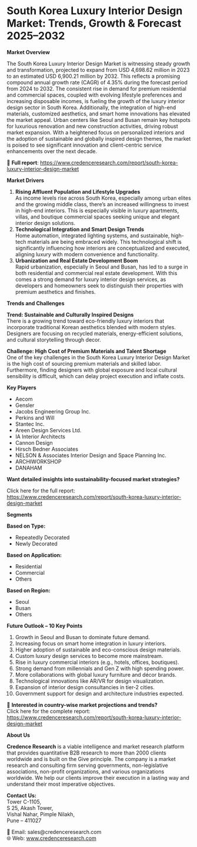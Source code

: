 # South Korea Luxury Interior Design Market: Trends, Growth & Forecast 2025–2032


<p><strong>Market Overview</strong></p>
<p>The South Korea Luxury Interior Design Market is witnessing steady growth and transformation, projected to expand from USD 4,698.62 million in 2023 to an estimated USD 6,900.21 million by 2032. This reflects a promising compound annual growth rate (CAGR) of 4.35% during the forecast period from 2024 to 2032. The consistent rise in demand for premium residential and commercial spaces, coupled with evolving lifestyle preferences and increasing disposable incomes, is fueling the growth of the luxury interior design sector in South Korea. Additionally, the integration of high-end materials, customized aesthetics, and smart home innovations has elevated the market appeal. Urban centers like Seoul and Busan remain key hotspots for luxurious renovation and new construction activities, driving robust market expansion. With a heightened focus on personalized interiors and the adoption of sustainable and globally inspired design themes, the market is poised to see significant innovation and client-centric service enhancements over the next decade.</p>
<p>🔗 <strong>Full report</strong>: <a href="https://www.credenceresearch.com/report/south-korea-luxury-interior-design-market">https://www.credenceresearch.com/report/south-korea-luxury-interior-design-market</a></p>
<p><strong>Market Drivers</strong></p>
<ol>
<li><strong> Rising Affluent Population and Lifestyle Upgrades</strong><br /> As income levels rise across South Korea, especially among urban elites and the growing middle class, there&rsquo;s an increased willingness to invest in high-end interiors. This is especially visible in luxury apartments, villas, and boutique commercial spaces seeking unique and elegant interior design solutions.</li>
<li><strong> Technological Integration and Smart Design Trends</strong><br /> Home automation, integrated lighting systems, and sustainable, high-tech materials are being embraced widely. This technological shift is significantly influencing how interiors are conceptualized and executed, aligning luxury with modern convenience and functionality.</li>
<li><strong> Urbanization and Real Estate Development Boom</strong><br /> Rapid urbanization, especially in Seoul and Busan, has led to a surge in both residential and commercial real estate development. With this comes a strong demand for luxury interior design services, as developers and homeowners seek to distinguish their properties with premium aesthetics and finishes.</li>
</ol>
<p><strong>Trends and Challenges</strong></p>
<p><strong>Trend: Sustainable and Culturally Inspired Designs</strong><br /> There is a growing trend toward eco-friendly luxury interiors that incorporate traditional Korean aesthetics blended with modern styles. Designers are focusing on recycled materials, energy-efficient solutions, and cultural storytelling through decor.</p>
<p><strong>Challenge: High Cost of Premium Materials and Talent Shortage</strong><br /> One of the key challenges in the South Korea Luxury Interior Design Market is the high cost of sourcing premium materials and skilled labor. Furthermore, finding designers with global exposure and local cultural sensibility is difficult, which can delay project execution and inflate costs.</p>
<p><strong>Key Players</strong></p>
<ul>
<li>Aecom</li>
<li>Gensler</li>
<li>Jacobs Engineering Group Inc.</li>
<li>Perkins and Will</li>
<li>Stantec Inc.</li>
<li>Areen Design Services Ltd.</li>
<li>IA Interior Architects</li>
<li>Cannon Design</li>
<li>Hirsch Bedner Associates</li>
<li>NELSON &amp; Associates Interior Design and Space Planning Inc.</li>
<li>ARCHIWORKSHOP</li>
<li>DANAHAM</li>
</ul>
<p><strong>Want detailed insights into sustainability-focused market strategies?</strong></p>
<p>Click here for the full report:<br /> <a href="https://www.credenceresearch.com/report/south-korea-luxury-interior-design-market">https://www.credenceresearch.com/report/south-korea-luxury-interior-design-market</a></p>
<p><strong>Segments</strong></p>
<p><strong>Based on Type:</strong></p>
<ul>
<li>Repeatedly Decorated</li>
<li>Newly Decorated</li>
</ul>
<p><strong>Based on Application:</strong></p>
<ul>
<li>Residential</li>
<li>Commercial</li>
<li>Others</li>
</ul>
<p><strong>Based on Region:</strong></p>
<ul>
<li>Seoul</li>
<li>Busan</li>
<li>Others</li>
</ul>
<p><strong>Future Outlook &ndash; 10 Key Points</strong></p>
<ol>
<li>Growth in Seoul and Busan to dominate future demand.</li>
<li>Increasing focus on smart home integration in luxury interiors.</li>
<li>Higher adoption of sustainable and eco-conscious design materials.</li>
<li>Custom luxury design services to become more mainstream.</li>
<li>Rise in luxury commercial interiors (e.g., hotels, offices, boutiques).</li>
<li>Strong demand from millennials and Gen Z with high spending power.</li>
<li>More collaborations with global luxury furniture and d&eacute;cor brands.</li>
<li>Technological innovations like AR/VR for design visualization.</li>
<li>Expansion of interior design consultancies in tier-2 cities.</li>
<li>Government support for design and architecture industries expected.</li>
</ol>
<p>📌 <strong>Interested in country-wise market projections and trends?</strong><br /> Click here for the complete report:<br /> <a href="https://www.credenceresearch.com/report/south-korea-luxury-interior-design-market">https://www.credenceresearch.com/report/south-korea-luxury-interior-design-market</a></p>
<p><strong>About Us</strong></p>
<p><strong>Credence Research</strong> is a viable intelligence and market research platform that provides quantitative B2B research to more than 2000 clients worldwide and is built on the Give principle. The company is a market research and consulting firm serving governments, non-legislative associations, non-profit organizations, and various organizations worldwide. We help our clients improve their execution in a lasting way and understand their most imperative objectives.</p>
<p><strong>Contact Us:</strong><br /> Tower C-1105,<br /> S 25, Akash Tower,<br /> Vishal Nahar, Pimple Nilakh,<br /> Pune &ndash; 411027</p>
<p>📧 Email: sales@credenceresearch.com<br /> 🌐 Web: <a href="https://www.credenceresearch.com/">www.credenceresearch.com</a></p>
